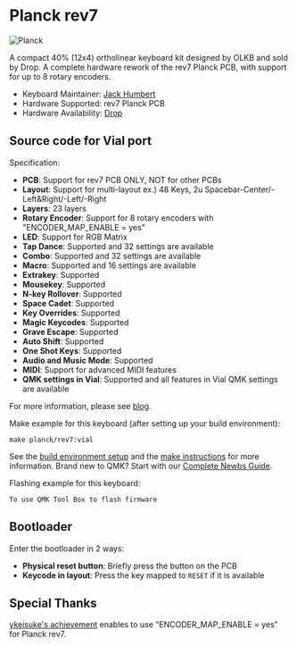 # Planck rev7

![Planck](https://assets.st-note.com/production/uploads/images/138024849/rectangle_large_type_2_ae8bebd81e6a8477c89120ab45729b98.jpeg?width=2000&height=2000&fit=bounds&quality=85)

A compact 40% (12x4) ortholinear keyboard kit designed by OLKB and sold by Drop. A complete hardware rework of the rev7 Planck PCB, with support for up to 8 rotary encoders.

* Keyboard Maintainer: [Jack Humbert](https://github.com/jackhumbert)
* Hardware Supported: rev7 Planck PCB
* Hardware Availability: [Drop](https://drop.com/buy/planck-mechanical-keyboard?mode=guest_open)

## Source code for Vial port

Specification:
* **PCB**: Support for rev7 PCB ONLY, NOT for other PCBs
* **Layout**: Support for multi-layout ex.) 48 Keys, 2u Spacebar-Center/-Left&Right/-Left/-Right
* **Layers**: 23 layers
* **Rotary Encoder**: Support for 8 rotary encoders with "ENCODER_MAP_ENABLE = yes"
* **LED**: Support for RGB Matrix
* **Tap Dance**: Supported and 32 settings are available
* **Combo**: Supported and 32 settings are available
* **Macro**: Supported and 16 settings are available
* **Extrakey**: Supported
* **Mousekey**: Supported
* **N-key Rollover**: Supported
* **Space Cadet**: Supported
* **Key Overrides**: Supported
* **Magic Keycodes**: Supported
* **Grave Escape**: Supported
* **Auto Shift**: Supported
* **One Shot Keys**: Supported
* **Audio and Music Mode**: Supported
* **MIDI**: Support for advanced MIDI features
* **QMK settings in Vial**:  Supported and all features in Vial QMK settings are available

For more information, please see [blog](https://note.com/nekoyamaou/n/nef832302f7c5).

Make example for this keyboard (after setting up your build environment):

    make planck/rev7:vial

See the [build environment setup](https://docs.qmk.fm/#/getting_started_build_tools) and the [make instructions](https://docs.qmk.fm/#/getting_started_make_guide) for more information. Brand new to QMK? Start with our [Complete Newbs Guide](https://docs.qmk.fm/#/newbs).

Flashing example for this keyboard:

    To use QMK Tool Box to flash firmware

## Bootloader

Enter the bootloader in 2 ways:

* **Physical reset button**: Briefly press the button on the PCB
* **Keycode in layout**: Press the key mapped to `RESET` if it is available

## Special Thanks

[ykeisuke's achievement](https://github.com/ykeisuke/vial-qmk/tree/fix/planck-v7-wip/keyboards/planck/rev7) enables to use "ENCODER_MAP_ENABLE = yes" for Planck rev7.
